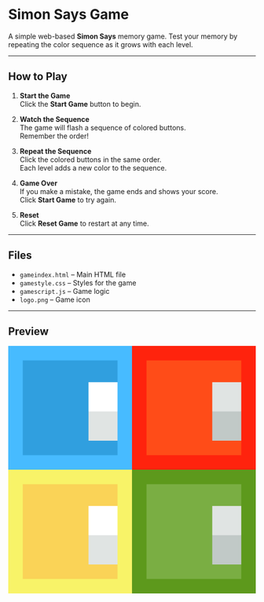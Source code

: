 # Simon Says Game

A simple web-based **Simon Says** memory game. Test your memory by repeating the color sequence as it grows with each level.

---

## How to Play

1. **Start the Game**  
   Click the **Start Game** button to begin.

2. **Watch the Sequence**  
   The game will flash a sequence of colored buttons.  
   Remember the order!

3. **Repeat the Sequence**  
   Click the colored buttons in the same order.  
   Each level adds a new color to the sequence.

4. **Game Over**  
   If you make a mistake, the game ends and shows your score.  
   Click **Start Game** to try again.

5. **Reset**  
   Click **Reset Game** to restart at any time.

---

## Files

- `gameindex.html` – Main HTML file  
- `gamestyle.css` – Styles for the game  
- `gamescript.js` – Game logic  
- `logo.png` – Game icon

---

## Preview

![Simon Says Game Screenshot](logo.png)
